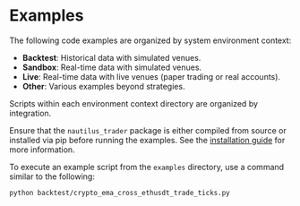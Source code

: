 # Examples

The following code examples are organized by system environment context:

- **Backtest**: Historical data with simulated venues.
- **Sandbox**: Real-time data with simulated venues.
- **Live**: Real-time data with live venues (paper trading or real accounts).
- **Other**: Various examples beyond strategies.

Scripts within each environment context directory are organized by integration.

Ensure that the `nautilus_trader` package is either compiled from source or installed via pip before
running the examples. See the [installation guide](https://nautilustrader.io/docs/latest/getting_started/installation)
for more information.

To execute an example script from the `examples` directory, use a command similar to the following:

```
python backtest/crypto_ema_cross_ethusdt_trade_ticks.py
```
